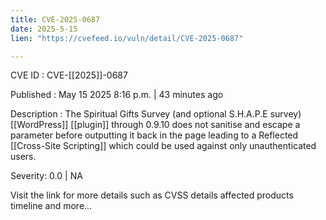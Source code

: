 ```yaml
---
title: CVE-2025-0687
date: 2025-5-15
lien: "https://cvefeed.io/vuln/detail/CVE-2025-0687"

---
```


CVE ID : CVE-[[2025]]-0687

Published :  May 15
2025
8:16 p.m. | 43 minutes ago

Description : The Spiritual Gifts Survey (and optional S.H.A.P.E survey) [[WordPress]] [[plugin]] through 0.9.10 does not sanitise and escape a parameter before outputting it back in the page
leading to a Reflected [[Cross-Site Scripting]] which could be used against only unauthenticated users.

Severity: 0.0 | NA

Visit the link for more details
such as CVSS details
affected products
timeline
and more...
